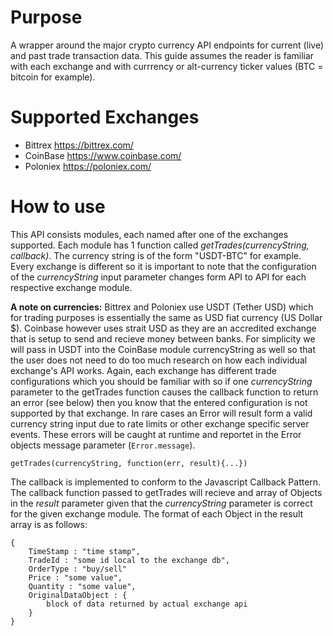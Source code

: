 # Purpose
A wrapper around the major crypto currency API endpoints for current (live) and past trade transaction data. This guide assumes the reader is familiar with each exchange and with currrency or alt-currency ticker values (BTC = bitcoin for example).

# Supported Exchanges
* Bittrex https://bittrex.com/
* CoinBase https://www.coinbase.com/
* Poloniex https://poloniex.com/

# How to use

This API consists modules, each named after one of the exchanges supported. Each module has 1 function called _getTrades(currencyString, callback)_. The currency string is of the form "USDT-BTC" for example. Every exchange is different so it is important to note that the configuration of the _currencyString_ input parameter changes form API to API for each respective exchange module. 

**A note on currencies:**
Bittrex and Poloniex use USDT (Tether USD) which for trading purposes is essentially the same as USD fiat currency (US Dollar $). Coinbase however uses strait USD as they are an accredited exchange that is setup to send and recieve money between banks. For simplicity we will pass in USDT into the CoinBase module currencyString as well so that the user does not need to do too much research on how each individual exchange's API works. Again, each exchange has different trade configurations which you should be familiar with so if one _currencyString_ parameter to the getTrades function causes the callback function to return an error (see below) then you know that the entered configuration is not supported by that exchange. In rare cases an Error will result form a valid currency string input due to rate limits or other exchange specific server events. These errors will be caught at runtime and reportet in the Error objects message parameter (`Error.message`).

`getTrades(currencyString, function(err, result){...})`

The callback is implemented to conform to the Javascript Callback Pattern. The callback function passed to getTrades will recieve and array of Objects in the _result_ parameter given that the _currencyString_ parameter is correct for the given exchange module. The format of each Object in the result array is as follows:

```
{
	TimeStamp : "time stamp",
	TradeId : "some id local to the exchange db",
	OrderType : "buy/sell"
	Price : "some value",
	Quantity : "some value",
	OriginalDataObject : {
		block of data returned by actual exchange api
	}
}
```

